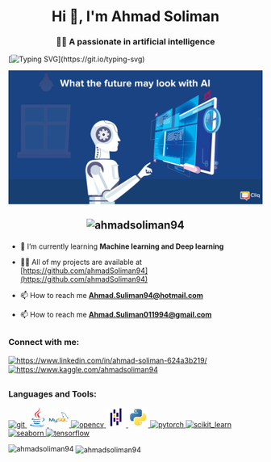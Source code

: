 <h1 align="center">Hi 👋, I'm Ahmad Soliman</h1>
<h3 align="center"> 👨‍💻 A passionate in artificial intelligence</h3>


 [![Typing SVG](https://readme-typing-svg.herokuapp.com?font=Patrick+Hand&size=18&duration=6000&color=E2E5F7&lines=Robots+are+not+going+to+replace+humans%2C;they+are+going+to+make+their+jobs+much+more+humane.)](https://git.io/typing-svg)


<p><img align="center" src="https://github.com/ahmadSoliman94/ahmadSoliman94/blob/main/AI.gif" alt="ahmadSoliman94" /></p>

## <p align="center"> <img src="https://komarev.com/ghpvc/?username=ahmadsoliman94&label=Profile%20views&color=0e75b6&style=flat" alt="ahmadsoliman94" /> </p>

- 🌱 I’m currently learning **Machine learning and Deep learning**

- 👨‍💻 All of my projects are available at [https://github.com/ahmadSoliman94](https://github.com/ahmadSoliman94)

- 📫 How to reach me **Ahmad.Suliman94@hotmail.com**
- 📫 How to reach me **Ahmad.Suliman011994@gmail.com**

## <h3 align="left">Connect with me:</h3>
<p align="left">
<a href="https://linkedin.com/in/https://www.linkedin.com/in/ahmad-soliman-624a3b219/" target="blank"><img align="center" src="https://raw.githubusercontent.com/rahuldkjain/github-profile-readme-generator/master/src/images/icons/Social/linked-in-alt.svg" alt="https://www.linkedin.com/in/ahmad-soliman-624a3b219/" height="30" width="40" /></a>
<a href="https://kaggle.com/https://www.kaggle.com/ahmadsoliman94" target="blank"><img align="center" src="https://raw.githubusercontent.com/rahuldkjain/github-profile-readme-generator/master/src/images/icons/Social/kaggle.svg" alt="https://www.kaggle.com/ahmadsoliman94" height="30" width="40" /></a>
</p>

## <h3 align="left">Languages and Tools:</h3>
<p align="left"> <a href="https://git-scm.com/" target="_blank" rel="noreferrer"> <img src="https://www.vectorlogo.zone/logos/git-scm/git-scm-icon.svg" alt="git" width="40" height="40"/> </a> <a href="https://www.java.com" target="_blank" rel="noreferrer"> <img src="https://raw.githubusercontent.com/devicons/devicon/master/icons/java/java-original.svg" alt="java" width="40" height="40"/> </a> <a href="https://www.mysql.com/" target="_blank" rel="noreferrer"> <img src="https://raw.githubusercontent.com/devicons/devicon/master/icons/mysql/mysql-original-wordmark.svg" alt="mysql" width="40" height="40"/> </a> <a href="https://opencv.org/" target="_blank" rel="noreferrer"> <img src="https://www.vectorlogo.zone/logos/opencv/opencv-icon.svg" alt="opencv" width="40" height="40"/> </a> <a href="https://pandas.pydata.org/" target="_blank" rel="noreferrer"> <img src="https://raw.githubusercontent.com/devicons/devicon/2ae2a900d2f041da66e950e4d48052658d850630/icons/pandas/pandas-original.svg" alt="pandas" width="40" height="40"/> </a> <a href="https://www.python.org" target="_blank" rel="noreferrer"> <img src="https://raw.githubusercontent.com/devicons/devicon/master/icons/python/python-original.svg" alt="python" width="40" height="40"/> </a> <a href="https://pytorch.org/" target="_blank" rel="noreferrer"> <img src="https://www.vectorlogo.zone/logos/pytorch/pytorch-icon.svg" alt="pytorch" width="40" height="40"/> </a> <a href="https://scikit-learn.org/" target="_blank" rel="noreferrer"> <img src="https://upload.wikimedia.org/wikipedia/commons/0/05/Scikit_learn_logo_small.svg" alt="scikit_learn" width="40" height="40"/> </a> <a href="https://seaborn.pydata.org/" target="_blank" rel="noreferrer"> <img src="https://seaborn.pydata.org/_images/logo-mark-lightbg.svg" alt="seaborn" width="40" height="40"/> </a> <a href="https://www.tensorflow.org" target="_blank" rel="noreferrer"> <img src="https://www.vectorlogo.zone/logos/tensorflow/tensorflow-icon.svg" alt="tensorflow" width="40" height="40"/> </a> </p>

<p><img align="left" src="https://github-readme-stats.vercel.app/api/top-langs?username=ahmadsoliman94&show_icons=true&locale=en&layout=compact" alt="ahmadsoliman94" /></p>

<p>&nbsp;<img align="center" src="https://github-readme-stats.vercel.app/api?username=ahmadsoliman94&show_icons=true&locale=en" alt="ahmadsoliman94" /></p>
